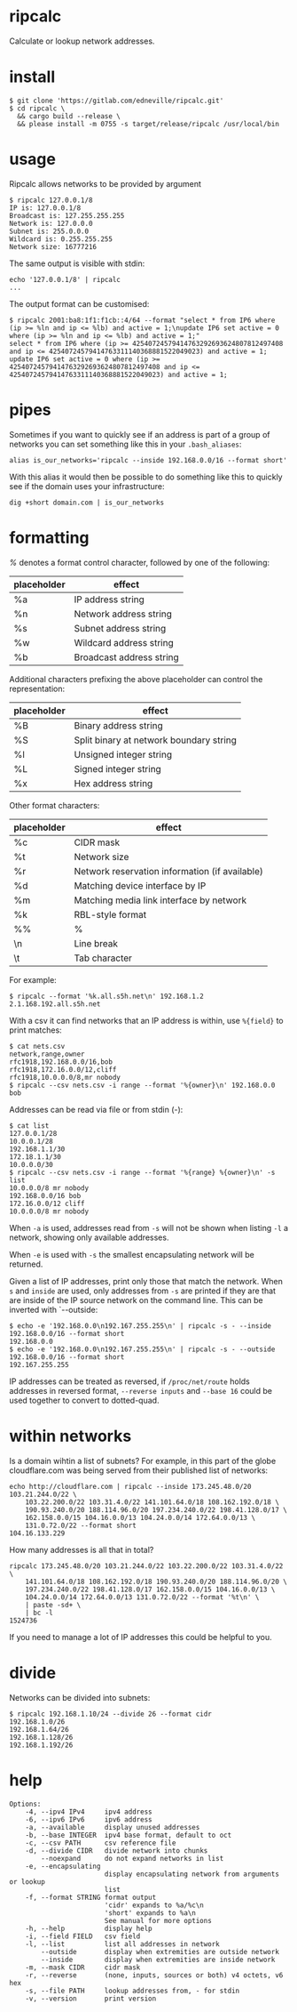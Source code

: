 # ripcalc

Calculate or lookup network addresses.

# install

```
$ git clone 'https://gitlab.com/edneville/ripcalc.git'
$ cd ripcalc \
  && cargo build --release \
  && please install -m 0755 -s target/release/ripcalc /usr/local/bin
```

# usage

Ripcalc allows networks to be provided by argument

```
$ ripcalc 127.0.0.1/8
IP is: 127.0.0.1/8
Broadcast is: 127.255.255.255
Network is: 127.0.0.0
Subnet is: 255.0.0.0
Wildcard is: 0.255.255.255
Network size: 16777216
```

The same output is visible with stdin:

```
echo '127.0.0.1/8' | ripcalc
...
```

The output format can be customised:

```
$ ripcalc 2001:ba8:1f1:f1cb::4/64 --format "select * from IP6 where (ip >= %ln and ip <= %lb) and active = 1;\nupdate IP6 set active = 0 where (ip >= %ln and ip <= %lb) and active = 1;"
select * from IP6 where (ip >= 42540724579414763292693624807812497408 and ip <= 42540724579414763311140368881522049023) and active = 1;
update IP6 set active = 0 where (ip >= 42540724579414763292693624807812497408 and ip <= 42540724579414763311140368881522049023) and active = 1;
```

# pipes

Sometimes if you want to quickly see if an address is part of a group of networks you can set something like this in your `.bash_aliases`:

```
alias is_our_networks='ripcalc --inside 192.168.0.0/16 --format short'
```

With this alias it would then be possible to do something like this to quickly see if the domain uses your infrastructure:

```
dig +short domain.com | is_our_networks
```

# formatting

*%* denotes a format control character, followed by one of the following:

| placeholder | effect |
|-------------|--------|
| %a          | IP address string |
| %n          | Network address string |
| %s          | Subnet address string |
| %w          | Wildcard address string |
| %b          | Broadcast address string |

Additional characters prefixing the above placeholder can control the representation:

| placeholder | effect |
|-------------|--------|
| %B          | Binary address string |
| %S          | Split binary at network boundary string |
| %l          | Unsigned integer string |
| %L          | Signed integer string |
| %x          | Hex address string |

Other format characters:

| placeholder | effect |
|-------------|--------|
| %c          | CIDR mask |
| %t          | Network size |
| %r          | Network reservation information (if available) |
| %d          | Matching device interface by IP |
| %m          | Matching media link interface by network |
| %k          | RBL-style format |
| %%          | % |
| \n          | Line break |
| \t          | Tab character |

For example:

```
$ ripcalc --format '%k.all.s5h.net\n' 192.168.1.2
2.1.168.192.all.s5h.net
```


With a csv it can find networks that an IP address is within, use `%{field}` to print matches:

```
$ cat nets.csv
network,range,owner
rfc1918,192.168.0.0/16,bob
rfc1918,172.16.0.0/12,cliff
rfc1918,10.0.0.0/8,mr nobody
$ ripcalc --csv nets.csv -i range --format '%{owner}\n' 192.168.0.0
bob
```

Addresses can be read via file or from stdin (-):

```
$ cat list
127.0.0.1/28
10.0.0.1/28
192.168.1.1/30
172.18.1.1/30
10.0.0.0/30
$ ripcalc --csv nets.csv -i range --format '%{range} %{owner}\n' -s list
10.0.0.0/8 mr nobody
192.168.0.0/16 bob
172.16.0.0/12 cliff
10.0.0.0/8 mr nobody
```

When `-a` is used, addresses read from `-s` will not be shown when listing `-l` a network, showing only available addresses.

When `-e` is used with `-s` the smallest encapsulating network will be returned.

Given a list of IP addresses, print only those that match the network. When `s` and `inside` are used, only addresses from `-s` are printed if they are that are inside of the IP source network on the command line. This can be inverted with `--outside:

```
$ echo -e '192.168.0.0\n192.167.255.255\n' | ripcalc -s - --inside 192.168.0.0/16 --format short
192.168.0.0
$ echo -e '192.168.0.0\n192.167.255.255\n' | ripcalc -s - --outside 192.168.0.0/16 --format short
192.167.255.255
```

IP addresses can be treated as reversed, if `/proc/net/route` holds addresses in reversed format, `--reverse inputs` and `--base 16` could be used together to convert to dotted-quad.

# within networks

Is a domain wihtin a list of subnets? For example, in this part of the globe cloudflare.com was being served from their published list of networks:

```
echo http://cloudflare.com | ripcalc --inside 173.245.48.0/20 103.21.244.0/22 \
    103.22.200.0/22 103.31.4.0/22 141.101.64.0/18 108.162.192.0/18 \
    190.93.240.0/20 188.114.96.0/20 197.234.240.0/22 198.41.128.0/17 \
    162.158.0.0/15 104.16.0.0/13 104.24.0.0/14 172.64.0.0/13 \
    131.0.72.0/22 --format short
104.16.133.229
```

How many addresses is all that in total?

```
ripcalc 173.245.48.0/20 103.21.244.0/22 103.22.200.0/22 103.31.4.0/22 \
    141.101.64.0/18 108.162.192.0/18 190.93.240.0/20 188.114.96.0/20 \
    197.234.240.0/22 198.41.128.0/17 162.158.0.0/15 104.16.0.0/13 \
    104.24.0.0/14 172.64.0.0/13 131.0.72.0/22 --format '%t\n' \
    | paste -sd+ \
    | bc -l
1524736
```

If you need to manage a lot of IP addresses this could be helpful to you.

# divide

Networks can be divided into subnets:

```
$ ripcalc 192.168.1.10/24 --divide 26 --format cidr
192.168.1.0/26
192.168.1.64/26
192.168.1.128/26
192.168.1.192/26
```

# help

```
Options:
    -4, --ipv4 IPv4     ipv4 address
    -6, --ipv6 IPv6     ipv6 address
    -a, --available     display unused addresses
    -b, --base INTEGER  ipv4 base format, default to oct
    -c, --csv PATH      csv reference file
    -d, --divide CIDR   divide network into chunks
        --noexpand      do not expand networks in list
    -e, --encapsulating
                        display encapsulating network from arguments or lookup
                        list
    -f, --format STRING format output
                        'cidr' expands to %a/%c\n
                        'short' expands to %a\n
                        See manual for more options
    -h, --help          display help
    -i, --field FIELD   csv field
    -l, --list          list all addresses in network
        --outside       display when extremities are outside network
        --inside        display when extremities are inside network
    -m, --mask CIDR     cidr mask
    -r, --reverse       (none, inputs, sources or both) v4 octets, v6 hex
    -s, --file PATH     lookup addresses from, - for stdin
    -v, --version       print version
```


